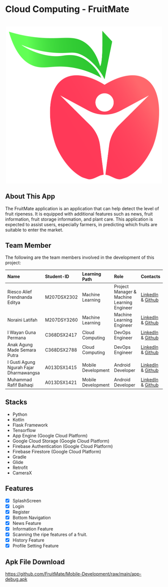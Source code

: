 # Cloud Computing - FruitMate

<h1 align="center">
  <img align="center" src="assets/logo.png"  width="500"></img>

## About This App

The FruitMate application is an application that can help detect the level of fruit ripeness. It is equipped with additional features such as news, fruit information, fruit storage information, and plant care. This application is expected to assist users, especially farmers, in predicting which fruits are suitable to enter the market.

## Team Member

The following are the team members involved in the development of this project:

| Name                                    | Student-ID  | Learning Path      | Role                                        | Contacts                                                                                                                  |
| :-------------------------------------- | :---------- | :----------------- | :------------------------------------------ | :------------------------------------------------------------------------------------------------------------------------ |
| Riesco Alief Frendnanda Editya          | M207DSX2302 | Machine Learning   | Project Manager & Machine Learning Engineer | [LinkedIn](https://www.linkedin.com/in/riesco-alief-frendnanda-editya-a65929244/) & [Github](https://github.com/riszt892) |
| Noraini Latifah                         | M207DSY3260 | Machine Learning   | Machine Learning Engineer                   | [LinkedIn](https://www.linkedin.com/in/norainilatifah/) & [Github](https://github.com/Noraini09)                          |
| I Wayan Guna Permana                    | C368DSX2417 | Cloud Computing    | DevOps Engineer                             | [LinkedIn](https://www.linkedin.com/in/i-wayan-guna-permana/) & [Github](https://github.com/gunapermana)                  |
| Anak Agung Made Semara Putra            | C368DSX2788 | Cloud Computing    | DevOps Engineer                             | [LinkedIn](https://www.linkedin.com/in/gungwahada1/) & [Github](https://github.com/Gungwahada1)                           |
| I Gusti Agung Ngurah Fajar Dharmawangsa | A013DSX1415 | Mobile Development | Android Developer                           | [LinkedIn](https://www.linkedin.com/in/ngurahfajar/) & [Github](https://github.com/NgurahFajar)                           |
| Muhammad Rafif Baihaqi                  | A013DSX1421 | Mobile Development | Android Developer                           | [LinkedIn](https://www.linkedin.com/in/muhammad-rafif-baihaqi-198b56226/) & [Github](https://github.com/Raff-28)          |

## Stacks

- Python
- Kotlin
- Flask Framework
- Tensorflow
- App Engine (Google Cloud Platform)
- Google Cloud Storage (Google Cloud Platform)
- Firebase Authentication (Google Cloud Platform)
- Firebase Firestore (Google Cloud Platform)
- Gradle
- Glide
- Retrofit
- CameraX

## Features

- [x] SplashScreen
- [x] Login
- [x] Register
- [x] Bottom Navigation
- [x] News Feature
- [x] Information Feature
- [x] Scanning the ripe features of a fruit.
- [x] History Feature
- [x] Profile Setting Feature

## Apk File Download

https://github.com/FruitMate/Mobile-Development/raw/main/app-debug.apk
